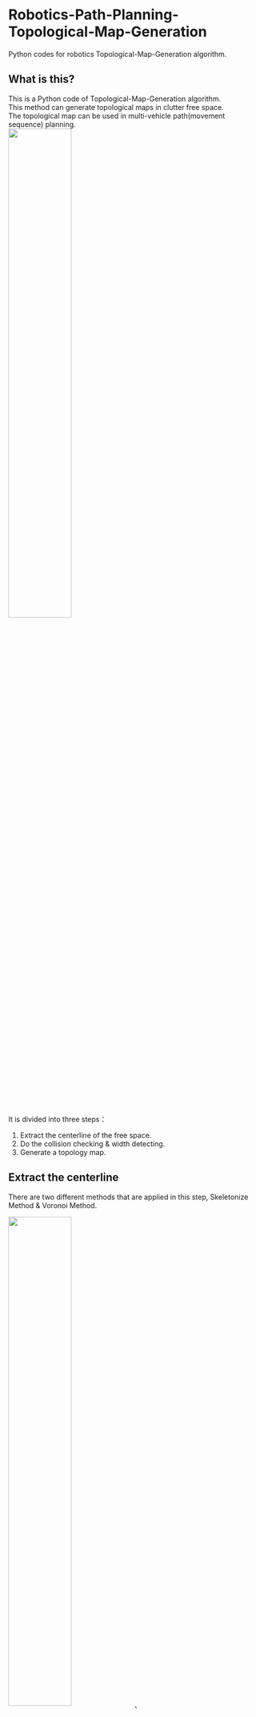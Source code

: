 # Robotics-Path-Planning-Topological-Map-Generation
Python codes for robotics Topological-Map-Generation algorithm.
## What is this?
This is a Python code of Topological-Map-Generation algorithm. <br>
This method can generate topological maps in clutter free space. <br>
The topological map can be used in multi-vehicle path(movement sequence) planning. <br>
<img src="https://github.com/ChenBohan/Robotics-Path-Planning-Topological-Map-Generation/blob/master/pic/multi-vehicle%20scenario.png" width = "50%" height = "50%" div align=center />

It is divided into three steps： 
1. Extract the centerline of the free space.<br>
2. Do the collision checking & width detecting.<br>
3. Generate a topology map.<br>

## Extract the centerline
There are two different methods that are applied in this step, Skeletonize Method & Voronoi Method.

<img src="https://github.com/ChenBohan/Robotics-Path-Planning-Topological-Map-Generation/blob/master/pic/The%20centerline%20of%20the%20road.png" width = "50%" height = "50%" div align=center />、

### Skeletonize
Skeletonization reduces binary objects to 1 pixel wide representations.<br> 
This can be useful for feature extraction, and/or representing an object’s topology.<br>
<img src="https://github.com/ChenBohan/Robotics-Path-Planning-Topological-Map-Generation/blob/master/pic/skeletonize.png" width = "40%" height = "40%" div align=center />

### Voronoi
<img src="https://github.com/ChenBohan/Robotics-Path-Planning-Topological-Map-Generation/blob/master/pic/Learning%20metric-topological%20maps%20for%20indoor%20mobile%20robot%20navigation.png" width = "60%" height = "60%" div align=center />

Ref:
[Learning metric-topological maps for indoor mobile robot navigation](https://www.ri.cmu.edu/pub_files/pub1/thrun_sebastian_1996_1/thrun_sebastian_1996_1.pdf "Learning metric-topological maps for indoor mobile robot navigation")

## Collision checking & Width Detecting
Refine the centerline.

<img src="https://github.com/ChenBohan/Robotics-Path-Planning-Topological-Map-Generation/blob/master/pic/checking%26detecting.png" width = "40%" height = "40%" div align=center />

## Generate a Topological Map
According to the rules, generate a topology map based on the centerline.

<img src="https://github.com/ChenBohan/Robotics-Path-Planning-Topological-Map-Generation/blob/master/pic/Topological%20map.png" width = "40%" height = "40%" div align=center />

